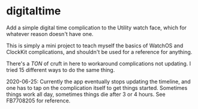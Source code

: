 # digitaltime

Add a simple digital time complication to the Utility watch face, which for whatever reason
doesn't have one.

This is simply a mini project to teach myself the basics of WatchOS and ClockKit
complications, and shouldn't be used for a reference for anything.

There's a *TON* of cruft in here to workaround complications not updating.  I tried 15 different
ways to do the same thing.

2020-06-25: Currently the app eventually stops updating the timeline, and one has to tap on
the complication itself to get things started.  Sometimes things work all day, sometimes things
die after 3 or 4 hours.  See FB7708205 for reference.
